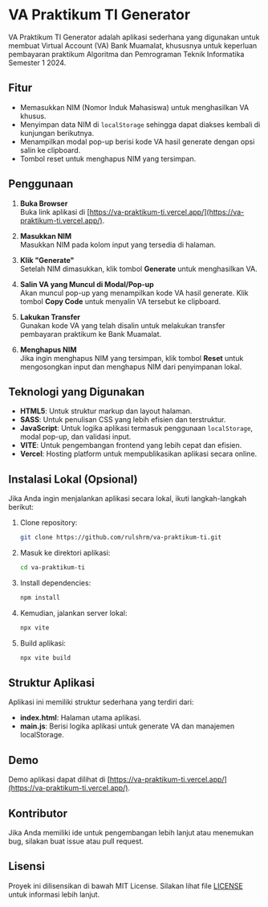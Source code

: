 # VA Praktikum TI Generator

VA Praktikum TI Generator adalah aplikasi sederhana yang digunakan untuk membuat Virtual Account (VA) Bank Muamalat, khususnya untuk keperluan pembayaran praktikum Algoritma dan Pemrograman Teknik Informatika Semester 1 2024.

## Fitur

- Memasukkan NIM (Nomor Induk Mahasiswa) untuk menghasilkan VA khusus.
- Menyimpan data NIM di `localStorage` sehingga dapat diakses kembali di kunjungan berikutnya.
- Menampilkan modal pop-up berisi kode VA hasil generate dengan opsi salin ke clipboard.
- Tombol reset untuk menghapus NIM yang tersimpan.

## Penggunaan

1. **Buka Browser**  
   Buka link aplikasi di [https://va-praktikum-ti.vercel.app/](https://va-praktikum-ti.vercel.app/).

2. **Masukkan NIM**  
   Masukkan NIM pada kolom input yang tersedia di halaman.

3. **Klik "Generate"**  
   Setelah NIM dimasukkan, klik tombol **Generate** untuk menghasilkan VA.

4. **Salin VA yang Muncul di Modal/Pop-up**  
   Akan muncul pop-up yang menampilkan kode VA hasil generate. Klik tombol **Copy Code** untuk menyalin VA tersebut ke clipboard.

5. **Lakukan Transfer**  
   Gunakan kode VA yang telah disalin untuk melakukan transfer pembayaran praktikum ke Bank Muamalat.

6. **Menghapus NIM**  
   Jika ingin menghapus NIM yang tersimpan, klik tombol **Reset** untuk mengosongkan input dan menghapus NIM dari penyimpanan lokal.

## Teknologi yang Digunakan

- **HTML5**: Untuk struktur markup dan layout halaman.
- **SASS**: Untuk penulisan CSS yang lebih efisien dan terstruktur.
- **JavaScript**: Untuk logika aplikasi termasuk penggunaan `localStorage`, modal pop-up, dan validasi input.
- **VITE**: Untuk pengembangan frontend yang lebih cepat dan efisien.
- **Vercel**: Hosting platform untuk mempublikasikan aplikasi secara online.

## Instalasi Lokal (Opsional)

Jika Anda ingin menjalankan aplikasi secara lokal, ikuti langkah-langkah berikut:

1. Clone repository:
   ```bash
   git clone https://github.com/rulshrm/va-praktikum-ti.git
   ```
2. Masuk ke direktori aplikasi:
   ```bash
   cd va-praktikum-ti
   ```
3. Install dependencies:
   ```bash
   npm install
   ```
4. Kemudian, jalankan server lokal:
   ```bash
   npx vite
   ```
5. Build aplikasi:
   ```bash
   npx vite build
   ```

## Struktur Aplikasi

Aplikasi ini memiliki struktur sederhana yang terdiri dari:

- **index.html**: Halaman utama aplikasi.
- **main.js**: Berisi logika aplikasi untuk generate VA dan manajemen localStorage.

## Demo

Demo aplikasi dapat dilihat di [https://va-praktikum-ti.vercel.app/](https://va-praktikum-ti.vercel.app/).

## Kontributor

Jika Anda memiliki ide untuk pengembangan lebih lanjut atau menemukan bug, silakan buat issue atau pull request.

## Lisensi

Proyek ini dilisensikan di bawah MIT License. Silakan lihat file [LICENSE](/LICENSE) untuk informasi lebih lanjut.